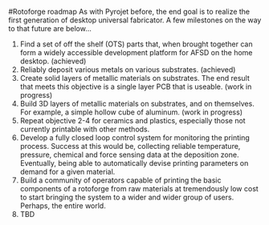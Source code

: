 #Rotoforge roadmap
As with Pyrojet before, the end goal is to realize the first generation of desktop universal fabricator. A few milestones on the way to that future are below...

1. Find a set of off the shelf (OTS) parts that, when brought together can form a widely accessible development platform for AFSD on the home desktop. (achieved)
2. Reliably deposit various metals on various substrates. (achieved)
3. Create solid layers of metallic materials on substrates. The end result that meets this objective is a single layer PCB that is useable. (work in progress)
4. Build 3D layers of metallic materials on substrates, and on themselves. For example, a simple hollow cube of aluminum. (work in progress)
5. Repeat objective 2-4 for ceramics and plastics, especially those not currently printable with other methods. 
6. Develop a fully closed loop control system for monitoring the printing process. Success at this would be, collecting reliable temperature, pressure, chemical and force sensing data at the deposition zone. Eventually, being able to automatically devise printing parameters on demand for a given material. 
7. Build a community of operators capable of printing the basic components of a rotoforge from raw materials at tremendously low cost to start bringing the system to a wider and wider group of users. Perhaps, the entire world.
8. TBD  
